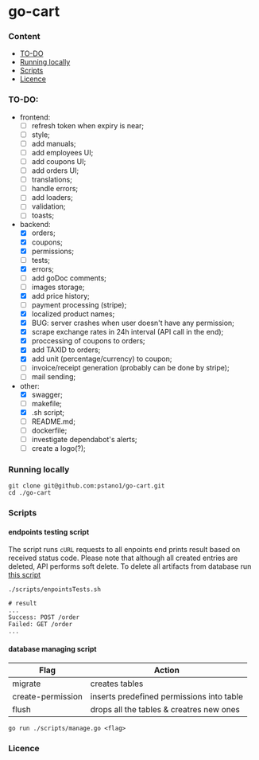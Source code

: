 # go-cart

### Content

- [TO-DO](#to-do)
- [Running locally](#running-locally)
- [Scripts](#scripts)
- [Licence](#licence)

### TO-DO:

- frontend:
  - [ ] refresh token when expiry is near;
  - [ ] style;
  - [ ] add manuals;
  - [ ] add employees UI;
  - [ ] add coupons UI;
  - [ ] add orders UI;
  - [ ] translations;
  - [ ] handle errors;
  - [ ] add loaders;
  - [ ] validation;
  - [ ] toasts;
- backend:
  - [x] orders;
  - [x] coupons;
  - [x] permissions;
  - [ ] tests;
  - [x] errors;
  - [ ] add goDoc comments;
  - [ ] images storage;
  - [x] add price history;
  - [ ] payment processing (stripe);
  - [x] localized product names;
  - [x] BUG: server crashes when user doesn't have any permission;
  - [x] scrape exchange rates in 24h interval (API call in the end);
  - [x] proccessing of coupons to orders;
  - [x] add TAXID to orders;
  - [x] add unit (percentage/currency) to coupon;
  - [ ] invoice/receipt generation (probably can be done by stripe);
  - [ ] mail sending;
- other:
  - [x] swagger;
  - [ ] makefile;
  - [x] .sh script;
  - [ ] README.md;
  - [ ] dockerfile;
  - [ ] investigate dependabot's alerts;
  - [ ] create a logo(?);

### Running locally

```console
git clone git@github.com:pstano1/go-cart.git
cd ./go-cart
```

### Scripts

#### endpoints testing script

The script runs `cURL` requests to all enpoints end prints result based on received status code. Please note that although all created entries are deleted, API performs soft delete. To delete all artifacts from database run [this script](#database-managing-script)

```console
./scripts/enpointsTests.sh

# result
...
Success: POST /order
Failed: GET /order
...
```

#### database managing script

| Flag              | Action                                    |
| ----------------- | ----------------------------------------- |
| migrate           | creates tables                            |
| create-permission | inserts predefined permissions into table |
| flush             | drops all the tables & creatres new ones  |

```console
go run ./scripts/manage.go <flag>
```

### Licence
